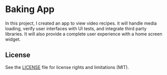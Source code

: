 # Baking App

In this project, I created an app to view video recipes. it will handle media loading, verify user interfaces with UI tests, and integrate third party libraries. It will also provide a complete user experience with a home screen widget.

## License

See the [LICENSE](LICENSE.md) file for license rights and limitations (MIT).
